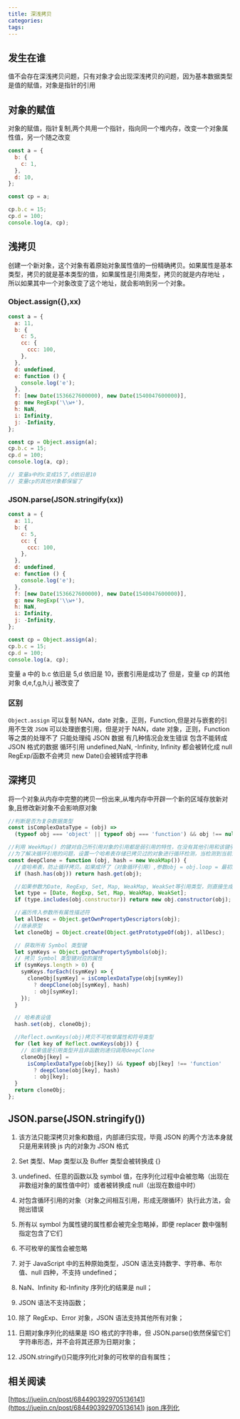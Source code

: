 ```yaml
---
title: 深浅拷贝
categories:
tags:
---
```


## 发生在谁

值不会存在深浅拷贝问题，只有对象才会出现深浅拷贝的问题，因为基本数据类型是值的赋值，对象是指针的引用

## 对象的赋值

对象的赋值，指针复制,两个共用一个指针，指向同一个堆内存，改变一个对象属性值，另一个随之改变

```javascript
const a = {
  b: {
    c: 1,
  },
  d: 10,
};

const cp = a;

cp.b.c = 15;
cp.d = 100;
console.log(a, cp);
```

## 浅拷贝

创建一个新对象，这个对象有着原始对象属性值的一份精确拷贝。如果属性是基本类型，拷贝的就是基本类型的值，如果属性是引用类型，拷贝的就是内存地址 ，所以如果其中一个对象改变了这个地址，就会影响到另一个对象。

### Object.assign({},xx)

```javascript
const a = {
  a: 11,
  b: {
    c: 5,
    cc: {
      ccc: 100,
    },
  },
  d: undefined,
  e: function () {
    console.log('e');
  },
  f: [new Date(1536627600000), new Date(1540047600000)],
  g: new RegExp('\\w+'),
  h: NaN,
  i: Infinity,
  j: -Infinity,
};

const cp = Object.assign(a);
cp.b.c = 15;
cp.d = 100;
console.log(a, cp);

// 变量a中的c变成15了,d依旧是10
// 变量cp的其他对象都保留了
```

### JSON.parse(JSON.stringify(xx))

```javascript
const a = {
  a: 11,
  b: {
    c: 5,
    cc: {
      ccc: 100,
    },
  },
  d: undefined,
  e: function () {
    console.log('e');
  },
  f: [new Date(1536627600000), new Date(1540047600000)],
  g: new RegExp('\\w+'),
  h: NaN,
  i: Infinity,
  j: -Infinity,
};

const cp = Object.assign(a);
cp.b.c = 15;
cp.d = 100;
console.log(a, cp);
```

变量 a 中的 b.c 依旧是 5,d 依旧是 10，嵌套引用是成功了
但是，变量 cp 的其他对象 d,e,f,g,h,i,j 被改变了

### 区别

`Object.assign` 可以复制 NAN，date 对象，正则，Function,但是对与嵌套的引用不生效
`JSON` 可以处理嵌套引用，但是对于 NAN，date 对象，正则，Function 等之类的处理不了
只能处理纯 JSON 数据
有几种情况会发生错误
包含不能转成 JSON 格式的数据
循环引用
undefined,NaN, -Infinity, Infinity 都会被转化成 null
RegExp/函数不会拷贝
new Date()会被转成字符串

## 深拷贝

将一个对象从内存中完整的拷贝一份出来,从堆内存中开辟一个新的区域存放新对象,且修改新对象不会影响原对象

```javascript
//判断是否为复杂数据类型
const isComplexDataType = (obj) =>
  (typeof obj === 'object' || typeof obj === 'function') && obj !== null;

//利用 WeekMap() 的键对自己所引用对象的引用都是弱引用的特性，在没有其他引用和该键引用同一对象的情况下，这个对象将会被垃圾回收
//为了解决循环引用的问题，设置一个哈希表存储已拷贝过的对象进行循环检测，当检测到当前对象已存在于哈希表中时，取出该值并返回即可
const deepClone = function (obj, hash = new WeakMap()) {
  //查哈希表，防止循环拷贝。如果成环了（对象循环引用）,参数obj = obj.loop = 最初的obj，则会在WeakMap中找到第一次放入的obj提前返回第一次放入WeakMap的cloneObj,解决对象循环引用的问题
  if (hash.has(obj)) return hash.get(obj);

  //如果参数为Date, RegExp, Set, Map, WeakMap, WeakSet等引用类型，则直接生成一个新的实例
  let type = [Date, RegExp, Set, Map, WeakMap, WeakSet];
  if (type.includes(obj.constructor)) return new obj.constructor(obj);

  //遍历传入参数所有属性描述符
  let allDesc = Object.getOwnPropertyDescriptors(obj);
  //继承原型
  let cloneObj = Object.create(Object.getPrototypeOf(obj), allDesc);

  // 获取所有 Symbol 类型键
  let symKeys = Object.getOwnPropertySymbols(obj);
  // 拷贝 Symbol 类型键对应的属性
  if (symKeys.length > 0) {
    symKeys.forEach((symKey) => {
      cloneObj[symKey] = isComplexDataType(obj[symKey])
        ? deepClone(obj[symKey], hash)
        : obj[symKey];
    });
  }

  // 哈希表设值
  hash.set(obj, cloneObj);

  //Reflect.ownKeys(obj)拷贝不可枚举属性和符号类型
  for (let key of Reflect.ownKeys(obj)) {
    // 如果值是引用类型并且非函数则递归调用deepClone
    cloneObj[key] =
      isComplexDataType(obj[key]) && typeof obj[key] !== 'function'
        ? deepClone(obj[key], hash)
        : obj[key];
  }
  return cloneObj;
};
```

## JSON.parse(JSON.stringify())

1. 该方法只能深拷贝对象和数组，内部递归实现，毕竟 JSON 的两个方法本身就只是用来转换 js 内的对象为 JSON 格式
2. Set 类型、Map 类型以及 Buffer 类型会被转换成 {}
3. undefined、任意的函数以及 symbol 值，在序列化过程中会被忽略（出现在非数组对象的属性值中时）或者被转换成 null（出现在数组中时）
4. 对包含循环引用的对象（对象之间相互引用，形成无限循环）执行此方法，会抛出错误
5. 所有以 symbol 为属性键的属性都会被完全忽略掉，即便 replacer 数中强制指定包含了它们
6. 不可枚举的属性会被忽略

7. 对于 JavaScript 中的五种原始类型，JSON 语法支持数字、字符串、布尔值、null 四种，不支持 undefined；

8. NaN、Infinity 和-Infinity 序列化的结果是 null；

9. JSON 语法不支持函数；

10. 除了 RegExp、Error 对象，JSON 语法支持其他所有对象；

11. 日期对象序列化的结果是 ISO 格式的字符串，但 JSON.parse()依然保留它们字符串形态，并不会将其还原为日期对象；

12. JSON.stringify()只能序列化对象的可枚举的自有属性；

## 相关阅读

[https://juejin.cn/post/6844903929705136141](https://juejin.cn/post/6844903929705136141)
[json 序列化](cnblogs.com/craftsman-gao/p/5130567.html)
